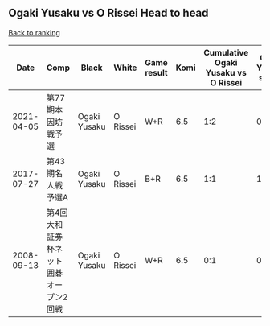 ## Ogaki Yusaku vs O Rissei Head to head

[Back to ranking](../../index.md)




| **Date** | **Comp** | **Black** | **White** | **Game result** | **Komi** | **Cumulative Ogaki Yusaku vs O Rissei** | **Ogaki Yusaku streak** | **O Rissei streak** | 
| --- | --- | --- | --- | --- | --- | --- | --- | --- |
| 2021-04-05 | 第77期本因坊戦予選 | Ogaki Yusaku | O Rissei | W+R | 6.5 | 1:2 | 0 | 1 | 
| 2017-07-27 | 第43期名人戦　予選A | Ogaki Yusaku | O Rissei | B+R | 6.5 | 1:1 | 1 | 0 | 
| 2008-09-13 | 第4回大和証券杯ネット囲碁オープン2回戦 | Ogaki Yusaku | O Rissei | W+R | 6.5 | 0:1 | 0 | 1 |




